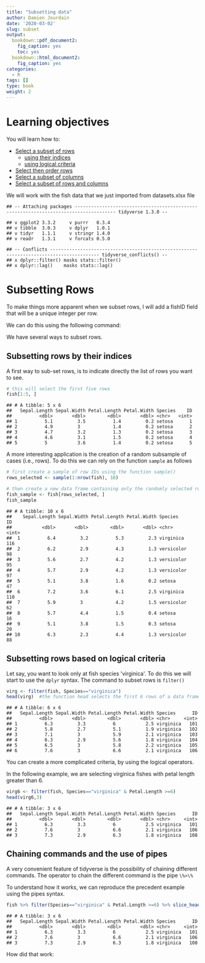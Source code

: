 ```yaml
---
title: "Subsetting data" 
author: Damien Jourdain
date: '2020-03-02'
slug: subset
output: 
  bookdown::pdf_document2:
    fig_caption: yes
    toc: yes
  bookdown::html_document2:
    fig_caption: yes
categories:
  - R
tags: []
type: book
weight: 2
---
```


# Learning objectives

You will learn how to:

+ [Select a subset of rows](#subsetting-rows)
  + [using their indices](#subsetting-rows-by-their-indices)
  + [using logical criteria](#subsetting-rows-based-on-logical-criteria)
+ [Select then order rows](#chaining-data-treatments-subsetting-and-ordering)
+ [Select a subset of columns](#subsetting-columns)
+ [Select a subset of rows and columns](#subsetting-rows-and-columns)

We will work with the fish data that we just imported from datasets.xlsx file


```
## -- Attaching packages ------------------------------------------------------------------------------------- tidyverse 1.3.0 --
```

```
## v ggplot2 3.3.2     v purrr   0.3.4
## v tibble  3.0.3     v dplyr   1.0.1
## v tidyr   1.1.1     v stringr 1.4.0
## v readr   1.3.1     v forcats 0.5.0
```

```
## -- Conflicts ---------------------------------------------------------------------------------------- tidyverse_conflicts() --
## x dplyr::filter() masks stats::filter()
## x dplyr::lag()    masks stats::lag()
```


# Subsetting Rows

To make things more apparent when we subset rows, I will add a fishID field that will be a unique integer per row.

We can do this using the following command:


We have several ways to subset rows.

## Subsetting rows by their indices

A first way to sub-set rows, is to indicate directly the list of rows you want to see. 


```r
# this will select the first five rows
fish[1:5, ]
```

```
## # A tibble: 5 x 6
##   Sepal.Length Sepal.Width Petal.Length Petal.Width Species    ID
##          <dbl>       <dbl>        <dbl>       <dbl> <chr>   <int>
## 1          5.1         3.5          1.4         0.2 setosa      1
## 2          4.9         3            1.4         0.2 setosa      2
## 3          4.7         3.2          1.3         0.2 setosa      3
## 4          4.6         3.1          1.5         0.2 setosa      4
## 5          5           3.6          1.4         0.2 setosa      5
```

A more interesting application is the creation of a random subsample of cases (i.e., rows).
To do this we can rely on the function `sample` as follows


```r
# first create a sample of row IDs using the function sample()
rows_selected <- sample(1:nrow(fish), 10)

# then create a new data frame containing only the randomly selected rows
fish_sample <- fish[rows_selected, ]
fish_sample
```

```
## # A tibble: 10 x 6
##    Sepal.Length Sepal.Width Petal.Length Petal.Width Species       ID
##           <dbl>       <dbl>        <dbl>       <dbl> <chr>      <int>
##  1          6.4         3.2          5.3         2.3 virginica    116
##  2          6.2         2.9          4.3         1.3 versicolor    98
##  3          5.6         2.7          4.2         1.3 versicolor    95
##  4          5.7         2.9          4.2         1.3 versicolor    97
##  5          5.1         3.8          1.6         0.2 setosa        47
##  6          7.2         3.6          6.1         2.5 virginica    110
##  7          5.9         3            4.2         1.5 versicolor    62
##  8          5.7         4.4          1.5         0.4 setosa        16
##  9          5.1         3.8          1.5         0.3 setosa        20
## 10          6.3         2.3          4.4         1.3 versicolor    88
```

## Subsetting rows based on logical criteria

Let say, you want to look only at fish species 'virginica'. To do this we will start to use the `dplyr` syntax.
The command to subset rows is `filter()`


```r
virg <- filter(fish, Species=="virginica")
head(virg)  #the function head selects the first 6 rows of a data frame
```

```
## # A tibble: 6 x 6
##   Sepal.Length Sepal.Width Petal.Length Petal.Width Species      ID
##          <dbl>       <dbl>        <dbl>       <dbl> <chr>     <int>
## 1          6.3         3.3          6           2.5 virginica   101
## 2          5.8         2.7          5.1         1.9 virginica   102
## 3          7.1         3            5.9         2.1 virginica   103
## 4          6.3         2.9          5.6         1.8 virginica   104
## 5          6.5         3            5.8         2.2 virginica   105
## 6          7.6         3            6.6         2.1 virginica   106
```

You can create a more complicated criteria, by using the logical operators. 

In the following example, we are selecting virginica fishes with petal length greater than 6.


```r
virg6 <- filter(fish, Species=="virginica" & Petal.Length >=6)
head(virg6,3)
```

```
## # A tibble: 3 x 6
##   Sepal.Length Sepal.Width Petal.Length Petal.Width Species      ID
##          <dbl>       <dbl>        <dbl>       <dbl> <chr>     <int>
## 1          6.3         3.3          6           2.5 virginica   101
## 2          7.6         3            6.6         2.1 virginica   106
## 3          7.3         2.9          6.3         1.8 virginica   108
```

## Chaining commands and the use of pipes

A very convenient feature of tidyverse is the possibility of chaining different commands. The operator to chain the different command is the pipe `\%>\%`

To understand how it works, we can reproduce the precedent example using the pipes syntax. 


```r
fish %>% filter(Species=="virginica" & Petal.Length >=6) %>% slice_head(n=3)
```

```
## # A tibble: 3 x 6
##   Sepal.Length Sepal.Width Petal.Length Petal.Width Species      ID
##          <dbl>       <dbl>        <dbl>       <dbl> <chr>     <int>
## 1          6.3         3.3          6           2.5 virginica   101
## 2          7.6         3            6.6         2.1 virginica   106
## 3          7.3         2.9          6.3         1.8 virginica   108
```

How did that work:

